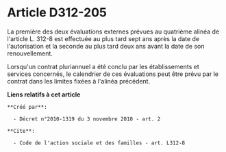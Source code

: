 # Article D312-205

La première des deux évaluations externes prévues au quatrième alinéa de l'article L. 312-8 est effectuée au plus tard sept
ans après la date de l'autorisation et la seconde au plus tard deux ans avant la date de son renouvellement. 

Lorsqu'un contrat pluriannuel a été conclu par les établissements et services concernés, le calendrier de ces évaluations
peut être prévu par le contrat dans les limites fixées à l'alinéa précédent.

**Liens relatifs à cet article**

	**Créé par**:

	  - Décret n°2010-1319 du 3 novembre 2010 - art. 2

	**Cite**:

	  - Code de l'action sociale et des familles - art. L312-8
